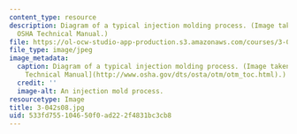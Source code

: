 ```yaml
---
content_type: resource
description: Diagram of a typical injection molding process. (Image taken from the
  OSHA Technical Manual.)
file: https://ol-ocw-studio-app-production.s3.amazonaws.com/courses/3-042-materials-project-laboratory-spring-2008/533fd755104650f0ad222f4831bc3cb8_3-042s08.jpg
file_type: image/jpeg
image_metadata:
  caption: Diagram of a typical injection molding process. (Image taken from the [OSHA
    Technical Manual](http://www.osha.gov/dts/osta/otm/otm_toc.html).)
  credit: ''
  image-alt: An injection mold process.
resourcetype: Image
title: 3-042s08.jpg
uid: 533fd755-1046-50f0-ad22-2f4831bc3cb8
---
```

